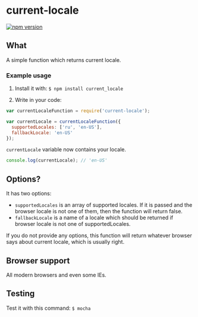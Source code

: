 # current-locale
[![npm version](https://badge.fury.io/js/current-locale.svg)](https://www.npmjs.com/package/current-locale)
## What
A simple function which returns current locale.

### Example usage
1. Install it with:
` $ npm install current_locale `

2. Write in your code:

```javascript
var currentLocaleFunction = require('current-locale');

var currentLocale = currentLocaleFunction({
  supportedLocales: ['ru', 'en-US'],
  fallbackLocale: 'en-US'
});
```
`currentLocale` variable now contains your locale.
```javascript
console.log(currentLocale); // 'en-US'
```

## Options?
It has two options:
- `supportedLocales` is an array of supported locales. If it is passed and the browser locale is not one of them, then
the function will return false.
- `fallbackLocale` is a name of a locale which should be returned if browser locale is not one of supportedLocales.

If you do not provide any options, this function will return whatever browser says about current locale, which is usually right.

## Browser support
All modern browsers and even some IEs.

## Testing
Test it with this command:
`$ mocha`
